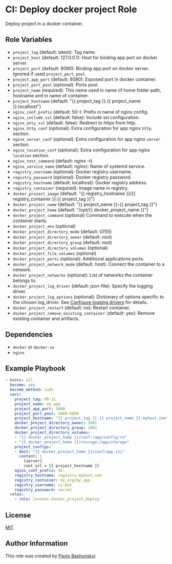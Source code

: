 # CI: Deploy docker project Role

Deploy project in a docker container.

## Role Variables

- `project_tag` (default: latest): Tag name.
- `project_host` (default: 127.0.0.1): Host for binding app port on docker server.
- `project_port` (default: 8080): Binding app port on docker server. Ignored if used `project_port_pool`.
- `project_app_port` (default: 8080): Exposed port in docker container.
- `project_port_pool` (optional): Ports pool.
- `project_name` (required): This name used in name of home folder path, hostname and in name of container.
- `project_hostname` (default: "{{ project_tag }}.{{ project_name }}.localhost")
- `nginx_conf_prefix` (default: 50-): Prefix in name of nginx config.
- `nginx_include_ssl` (default: false): Include ssl configuration.
- `nginx_only_ssl` (default: false): Redirect to https from http.
- `nginx_http_conf` (optional): Extra configuration for app nginx `http` section.
- `nginx_server_conf` (optional): Extra configuration for app nginx `server` section.
- `nginx_location_conf` (optional): Extra configuration for app nginx `location` section.
- `nginx_test_command` (default: nginx -t)
- `nginx_service_name` (default: nginx): Name of systemd service.
- `registry_username` (optional): Docker registry username.
- `registry_password` (optional): Docker registry password.
- `registry_hostname` (default: localhost): Docker registry address.
- `registry_container` (required): Image name in registry.
- `docker_project_image` (default: "{{ registry_hostname }}/{{ registry_container }}:{{ project_tag }}")
- `docker_project_name` (default: "{{ project_name }}-{{ project_tag }}")
- `docker_project_home` (default: "/opt/{{ docker_project_name }}")
- `docker_project_command` (optional) Command to execute when the container starts.
- `docker_project_env` (optional)
- `docker_project_directory_mode` (default: 0755)
- `docker_project_directory_owner` (default: root)
- `docker_project_directory_group` (default: root)
- `docker_project_directory_volumes` (optional)
- `docker_project_file_volumes` (optional)
- `docker_project_ports` (optional): Additional applications ports.
- `docker_project_network_mode` (default: host): Connect the container to a network.
- `docker_project_networks` (optional): List of networks the container belongs to.
- `docker_project_log_driver` (default: json-file): Specify the logging driver.
- `docker_project_log_options` (optional): Dictionary of options specific to the chosen log_driver. See [Configure logging drivers](https://docs.docker.com/engine/admin/logging/overview/) for details.
- `docker_project_restart` (default: no): Restart container.
- `docker_project_remove_existing_container`: (default: yes): Remove existing container and artifacts.

## Dependencies

- `docker` or `docker-ce`
- `nginx`

## Example Playbook

```yaml
- hosts: all
  become: yes
  become_method: sudo
  vars:
    project_tag: PR-21
    project_name: my_app
    project_app_port: 5000
    project_port_pool: 5800-5899
    project_hostname: "{{ project_tag }}.{{ project_name }}.myhost.com"
    docker_project_directory_owner: 1001
    docker_project_directory_group: 1001
    docker_project_directory_volumes:
    - "{{ docker_project_home }}/conf:/app/config:ro"
    - "{{ docker_project_home }}/storage:/app/storage"
    project_configs:
    - dest: "{{ docker_project_home }}/conf/app.ini"
      content: |
        [server]
        root_url = {{ project_hostname }}
    nginx_conf_prefix: 35-
    registry_hostname: registry.myhost.com
    registry_container: my_org/my_app
    registry_username: ci-bot
    registry_password: secret
  roles:
    - role: levonet.docker_project_deploy
```

## License

[MIT](https://opensource.org/licenses/MIT)

## Author Information

This role was created by [Pavlo Bashynskyi](https://github.com/levonet)
